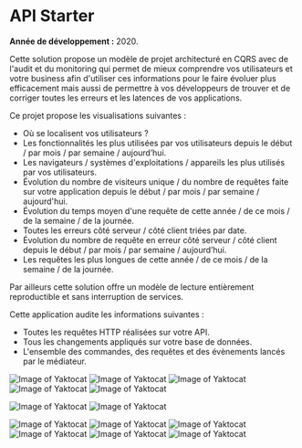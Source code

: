 # API Starter
**Année de développement :** 2020.</br>


Cette solution propose un modèle de projet architecturé en CQRS avec de l'audit et du monitoring qui permet de mieux comprendre vos utilisateurs et votre business afin d'utiliser ces informations pour le faire évoluer plus efficacement mais aussi de permettre à vos développeurs de trouver et de corriger toutes les erreurs et les latences de vos applications.


Ce projet propose les visualisations suivantes :
- Où se localisent vos utilisateurs ?
- Les fonctionnalités les plus utilisées par vos utilisateurs depuis le début / par mois / par semaine / aujourd’hui.
- Les navigateurs / systèmes d'exploitations / appareils les plus utilisés par vos utilisateurs.
- Évolution du nombre de visiteurs unique / du nombre de requêtes faite sur votre application depuis le début / par mois / par semaine / aujourd'hui.
- Évolution du temps moyen d'une requête de cette année / de ce mois / de la semaine / de la journée.
- Toutes les erreurs côté serveur / côté client triées par date.
- Évolution du nombre de requête en erreur côté serveur / côté client depuis le début / par mois / par semaine / aujourd’hui.
- Les requêtes les plus longues de cette année / de ce mois / de la semaine / de la journée.


Par ailleurs cette solution offre un modèle de lecture entièrement reproductible et sans interruption de services.


Cette application audite les informations suivantes :
- Toutes les requêtes HTTP réalisées sur votre API.
- Tous les changements appliqués sur votre base de données.
- L'ensemble des commandes, des requêtes et des évènements lancés par le médiateur.


![Image of Yaktocat](https://imgur.com/de1nouL.png)
![Image of Yaktocat](https://imgur.com/wbASat4.png)
![Image of Yaktocat](https://imgur.com/cPgua94.png)
![Image of Yaktocat](https://imgur.com/NtU7Zif.png)
![Image of Yaktocat](https://imgur.com/Oba6OOO.png)

![Image of Yaktocat](https://imgur.com/rwzs9Cb.png)
![Image of Yaktocat](https://imgur.com/NiUCwwf.png)

![Image of Yaktocat](https://imgur.com/1PCxn6x.png)
![Image of Yaktocat](https://imgur.com/vHtTAOv.png)
![Image of Yaktocat](https://imgur.com/dP5wgBz.png)
![Image of Yaktocat](https://imgur.com/36EqePL.png)
![Image of Yaktocat](https://imgur.com/DZ9HkoB.png)
![Image of Yaktocat](https://imgur.com/DZ9HkoB.png)
